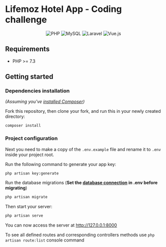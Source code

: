 # Lifemoz Hotel App - Coding challenge
<p align="center">
<img alt="PHP" src="https://img.shields.io/badge/php-%23777BB4.svg?&style=for-the-badge&logo=php&logoColor=white"/> <img alt="MySQL" src="https://img.shields.io/badge/mysql-%2300f.svg?&style=for-the-badge&logo=mysql&logoColor=white"/> <img alt="Laravel" src="https://img.shields.io/badge/laravel%20-%23FF2D20.svg?&style=for-the-badge&logo=laravel&logoColor=white"/> <img alt="Vue.js" src="https://img.shields.io/badge/vuejs%20-%2335495e.svg?&style=for-the-badge&logo=vue.js&logoColor=%234FC08D"/>
</p>

## Requirements

- PHP >= 7.3

## Getting started

### Dependencies installation

*(Assuming you've [installed Composer](https://getcomposer.org/doc/00-intro.md))*

Fork this repository, then clone your fork, and run this in your newly created directory:

``` bash
composer install
```

### Project configuration

Next you need to make a copy of the `.env.example` file and rename it to `.env` inside your project root.

Run the following command to generate your app key:

``` bash
php artisan key:generate
```

Run the database migrations (**Set the [database connection](https://laravel.com/docs/8.x/database#configuration) in .env before migrating**)

``` bash
php artisan migrate
```

Then start your server:

``` bash
php artisan serve
```
You can now access the server at http://127.0.0.1:8000

To see all defined routes and corresponding controllers methods use `php artisan route:list` console command